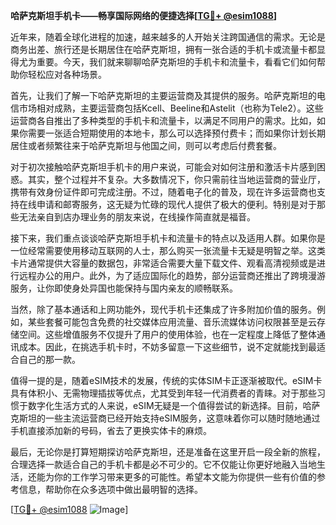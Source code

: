 **哈萨克斯坦手机卡——畅享国际网络的便捷选择[[TG💪+ @esim1088](https://t.me/s/esim1088)]**

近年来，随着全球化进程的加速，越来越多的人开始关注跨国通信的需求。无论是商务出差、旅行还是长期居住在哈萨克斯坦，拥有一张合适的手机卡或流量卡都显得尤为重要。今天，我们就来聊聊哈萨克斯坦的手机卡和流量卡，看看它们如何帮助你轻松应对各种场景。

首先，让我们了解一下哈萨克斯坦的主要运营商及其提供的服务。哈萨克斯坦的电信市场相对成熟，主要运营商包括Kcell、Beeline和Astelit（也称为Tele2）。这些运营商各自推出了多种类型的手机卡和流量卡，以满足不同用户的需求。比如，如果你需要一张适合短期使用的本地卡，那么可以选择预付费卡；而如果你计划长期居住或者频繁往来于哈萨克斯坦与他国之间，则可以考虑后付费套餐。

对于初次接触哈萨克斯坦手机卡的用户来说，可能会对如何注册和激活卡片感到困惑。其实，整个过程并不复杂。大多数情况下，你只需前往当地运营商的营业厅，携带有效身份证件即可完成注册。不过，随着电子化的普及，现在许多运营商也支持在线申请和邮寄服务，这无疑为忙碌的现代人提供了极大的便利。特别是对于那些无法亲自到店办理业务的朋友来说，在线操作简直就是福音。

接下来，我们重点谈谈哈萨克斯坦手机卡和流量卡的特点以及适用人群。如果你是一位经常需要使用移动互联网的人士，那么购买一张流量卡无疑是明智之举。这类卡片通常提供大容量的数据包，非常适合需要大量下载文件、观看高清视频或是进行远程办公的用户。此外，为了适应国际化的趋势，部分运营商还推出了跨境漫游服务，让你即使身处异国也能保持与国内亲友的顺畅联系。

当然，除了基本通话和上网功能外，现代手机卡还集成了许多附加价值的服务。例如，某些套餐可能包含免费的社交媒体应用流量、音乐流媒体访问权限甚至是云存储空间。这些增值服务不仅提升了用户的使用体验，也在一定程度上降低了整体通讯成本。因此，在挑选手机卡时，不妨多留意一下这些细节，说不定就能找到最适合自己的那一款。

值得一提的是，随着eSIM技术的发展，传统的实体SIM卡正逐渐被取代。eSIM卡具有体积小、无需物理插拔等优点，尤其受到年轻一代消费者的青睐。对于那些习惯于数字化生活方式的人来说，eSIM无疑是一个值得尝试的新选择。目前，哈萨克斯坦的一些主流运营商已经开始支持eSIM服务，这意味着你可以随时随地通过手机直接添加新的号码，省去了更换实体卡的麻烦。

最后，无论你是打算短期探访哈萨克斯坦，还是准备在这里开启一段全新的旅程，合理选择一款适合自己的手机卡都是必不可少的。它不仅能让你更好地融入当地生活，还能为你的工作学习带来更多的可能性。希望本文能为你提供一些有价值的参考信息，帮助你在众多选项中做出最明智的选择。

[[TG💪+ @esim1088](https://t.me/s/esim1088) ![Image](https://i.postimg.cc/4NQfJmqS/Snipaste-2025-05-13-00-14-12.png)]